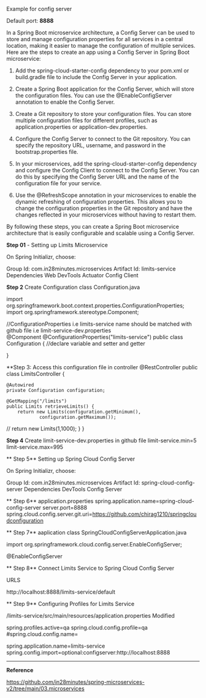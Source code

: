 Example for config server

Default port: **8888**

In a Spring Boot microservice architecture, a Config Server can be used to store and manage configuration properties for all services in a central location, making it easier to manage the configuration of multiple services. Here are the steps to create an app using a Config Server in Spring Boot microservice:

1. Add the spring-cloud-starter-config dependency to your pom.xml or build.gradle file to include the Config Server in your application.

2. Create a Spring Boot application for the Config Server, which will store the configuration files. You can use the @EnableConfigServer annotation to enable the Config Server.

3. Create a Git repository to store your configuration files. You can store multiple configuration files for different profiles, such as application.properties or application-dev.properties.

4. Configure the Config Server to connect to the Git repository. You can specify the repository URL, username, and password in the bootstrap.properties file.

5. In your microservices, add the spring-cloud-starter-config dependency and configure the Config Client to connect to the Config Server. You can do this by specifying the Config Server URL and the name of the configuration file for your service.

6. Use the @RefreshScope annotation in your microservices to enable the dynamic refreshing of configuration properties. This allows you to change the configuration properties in the Git repository and have the changes reflected in your microservices without having to restart them.

By following these steps, you can create a Spring Boot microservice architecture that is easily configurable and scalable using a Config Server.


**Step 01** - Setting up Limits Microservice

On Spring Initializr, choose:

Group Id: com.in28minutes.microservices
Artifact Id: limits-service
Dependencies
Web
DevTools
Actuator
Config Client

**Step 2** Create Configuration class
Configuration.java

import org.springframework.boot.context.properties.ConfigurationProperties;
import org.springframework.stereotype.Component;

//ConfigurationProperties i.e limits-service name should be matched with github file i.e limit-service-dev.properties  
@Component
@ConfigurationProperties("limits-service") 
public class Configuration {
 //declare variable and setter and getter

}

**Step 3: Access this configuration file in controller
@RestController
public class LimitsController {

	@Autowired
	private Configuration configuration;

	@GetMapping("/limits")
	public Limits retrieveLimits() {
		return new Limits(configuration.getMinimum(), 
				configuration.getMaximum());
//		return new Limits(1,1000);
	}
}

**Step 4** Create limit-service-dev.properties in github file
limit-service.min=5
limit-service.max=995

** Step 5** Setting up Spring Cloud Config Server

On Spring Initializr, choose:

Group Id: com.in28minutes.microservices
Artifact Id: spring-cloud-config-server
Dependencies
DevTools
Config Server

** Step 6** application.properties
spring.application.name=spring-cloud-config-server
server.port=8888
spring.cloud.config.server.git.uri=https://github.com/chirag1210/springcloudconfiguration


** Step 7** aaplication class 
 SpringCloudConfigServerApplication.java

import org.springframework.cloud.config.server.EnableConfigServer;

@EnableConfigServer

** Step 8**  Connect Limits Service to Spring Cloud Config Server

URLS

http://localhost:8888/limits-service/default

** Step 9** Configuring Profiles for Limits Service

/limits-service/src/main/resources/application.properties Modified

spring.profiles.active=qa
spring.cloud.config.profile=qa
#spring.cloud.config.name=

spring.application.name=limits-service
spring.config.import=optional:configserver:http://localhost:8888

----------------------------------------------------------------------------------
**Reference** 

https://github.com/in28minutes/spring-microservices-v2/tree/main/03.microservices















